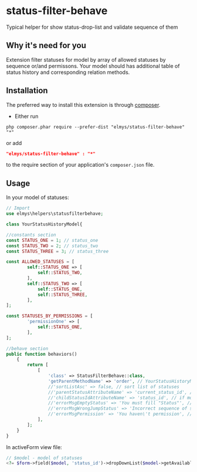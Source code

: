 # status-filter-behave
Typical helper for show status-drop-list and validate sequence of them

Why it's need for you
-
Extension filter statuses for model by array of allowed statuses by sequence or/and permissons.
Your model should has additional table of status history and corresponding relation methods.

Installation
-
The preferred way to install this extension is through [composer](http://getcomposer.org/download/).

* Either run

```
php composer.phar require --prefer-dist "elmys/status-filter-behave" "*"
```

or add

```json
"elmys/status-filter-behave" : "*"
```

to the require section of your application's `composer.json` file.

Usage
-
In your model of statuses:
```php
// Import
use elmys\helpers\statusfilterbehave;

class YourStatusHistoryModel{

//constants section
const STATUS_ONE = 1; // status_one
const STATUS_TWO = 2; // status_two
const STATUS_THREE = 3; // status_three

const ALLOWED_STATUSES = [
        self::STATUS_ONE => [
            self::STATUS_TWO,
        ],
        self::STATUS_TWO => [
            self::STATUS_ONE,
            self::STATUS_THREE,
        ],
];

const STATUSES_BY_PERMISSIONS = [
        'permissionOne' => [
            self::STATUS_ONE,
        ],
];

//behave section
public function behaviors()
    {
        return [
            [
                'class' => StatusFilterBehave::class,
                'getParentMethodName' => 'order', // YourStatusHistoryModel->getOrder() = order
                //'sortListAsc' => false, // sort list of statuses
                //'parentStatusAttributeName' => 'current_status_id', // if general model store current status id and have different field name
                //'childStatusIdAttributeName' => 'status_id', // if model of statuses has different field name
                //'errorMsgEmptyStatus' => 'You must fill "Status"', // error message 1
                //'errorMsgWrongJumpStatus' => 'Incorrect sequence of statuses', // error message 2
                //'errorMsgPermission' => 'You haven\'t permission', // error message 3
            ],
        ];
    }
}
```

In activeForm view file:
```php
// $model - model of statuses
<?= $form->field($model, 'status_id')->dropDownList($model->getAvailableStatuses($model)) ?>
```
